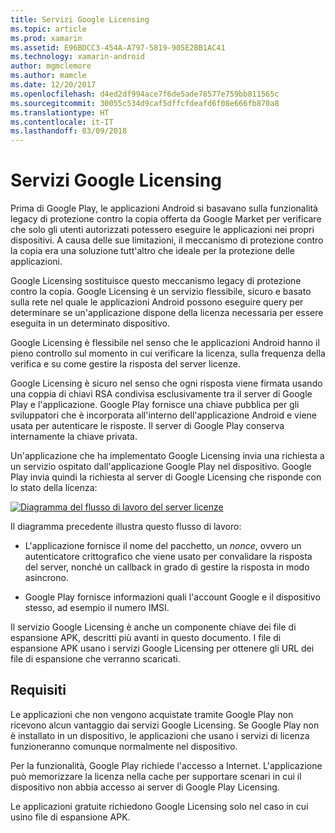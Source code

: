 ```yaml
---
title: Servizi Google Licensing
ms.topic: article
ms.prod: xamarin
ms.assetid: E96BDCC3-454A-A797-5819-905E2BB1AC41
ms.technology: xamarin-android
author: mgmclemore
ms.author: mamcle
ms.date: 12/20/2017
ms.openlocfilehash: d4ed2df994ace7f6de5ade78577e759bb811565c
ms.sourcegitcommit: 30055c534d9caf5dffcfdeafd6f08e666fb870a8
ms.translationtype: HT
ms.contentlocale: it-IT
ms.lasthandoff: 03/09/2018
---
```

# <a name="google-licensing-services"></a>Servizi Google Licensing

Prima di Google Play, le applicazioni Android si basavano sulla funzionalità legacy di protezione contro la copia offerta da Google Market per verificare che solo gli utenti autorizzati potessero eseguire le applicazioni nei propri dispositivi. A causa delle sue limitazioni, il meccanismo di protezione contro la copia era una soluzione tutt'altro che ideale per la protezione delle applicazioni.

Google Licensing sostituisce questo meccanismo legacy di protezione contro la copia.
Google Licensing è un servizio flessibile, sicuro e basato sulla rete nel quale le applicazioni Android possono eseguire query per determinare se un'applicazione dispone della licenza necessaria per essere eseguita in un determinato dispositivo.

Google Licensing è flessibile nel senso che le applicazioni Android hanno il pieno controllo sul momento in cui verificare la licenza, sulla frequenza della verifica e su come gestire la risposta del server licenze.

Google Licensing è sicuro nel senso che ogni risposta viene firmata usando una coppia di chiavi RSA condivisa esclusivamente tra il server di Google Play e l'applicazione. Google Play fornisce una chiave pubblica per gli sviluppatori che è incorporata all'interno dell'applicazione Android e viene usata per autenticare le risposte. Il server di Google Play conserva internamente la chiave privata.

Un'applicazione che ha implementato Google Licensing invia una richiesta a un servizio ospitato dall'applicazione Google Play nel dispositivo. Google Play invia quindi la richiesta al server di Google Licensing che risponde con lo stato della licenza: 

[![Diagramma del flusso di lavoro del server licenze](google-licensing-services-images/gp-licensing-service-overview.png)](google-licensing-services-images/gp-licensing-service-overview.png#lightbox)

Il diagramma precedente illustra questo flusso di lavoro: 

-   L'applicazione fornisce il nome del pacchetto, un *nonce*, ovvero un autenticatore crittografico che viene usato per convalidare la risposta del server, nonché un callback in grado di gestire la risposta in modo asincrono. 

-   Google Play fornisce informazioni quali l'account Google e il dispositivo stesso, ad esempio il numero IMSI. 

Il servizio Google Licensing è anche un componente chiave dei file di espansione APK, descritti più avanti in questo documento. I file di espansione APK usano i servizi Google Licensing per ottenere gli URL dei file di espansione che verranno scaricati.


## <a name="requirements"></a>Requisiti

Le applicazioni che non vengono acquistate tramite Google Play non ricevono alcun vantaggio dai servizi Google Licensing. Se Google Play non è installato in un dispositivo, le applicazioni che usano i servizi di licenza funzioneranno comunque normalmente nel dispositivo.

Per la funzionalità, Google Play richiede l'accesso a Internet. L'applicazione può memorizzare la licenza nella cache per supportare scenari in cui il dispositivo non abbia accesso ai server di Google Play Licensing.

Le applicazioni gratuite richiedono Google Licensing solo nel caso in cui usino file di espansione APK.
